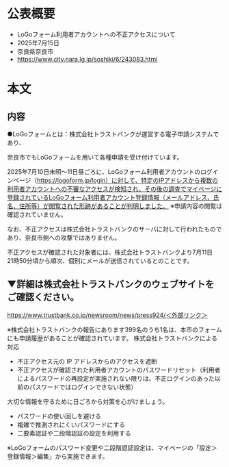 # 公表概要
- LoGoフォーム利用者アカウントへの不正アクセスについて
- 2025年7月15日
- 奈良県奈良市
- https://www.city.nara.lg.jp/soshiki/6/243083.html

# 本文
## 内容
●LoGoフォームとは：株式会社トラストバンクが運営する電子申請システムであり、

奈良市でもLoGoフォームを用いて各種申請を受け付けています。

2025年7月10日未明～11日昼ごろに、LoGoフォーム利用者アカウントのログインページ（https://logoform.jp/login）に対して、特定のIPアドレスから複数の利用者アカウントへの不審なアクセスが検知され、その後の調査でマイページに登録されているLoGoフォーム利用者アカウント登録情報（メールアドレス、氏名、住所等）が閲覧された形跡があることが判明しました。
※申請内容の閲覧は確認されていません。

なお、不正アクセスは株式会社トラストバンクのサーバに対して行われたものであり、奈良市側への攻撃ではありません。

不正アクセスが確認された対象者には、株式会社トラストバンクより7月11日　21時50分頃から順次、個別にメールが送信されているとのことです。

## ▼詳細は株式会社トラストバンクのウェブサイトをご確認ください。
https://www.trustbank.co.jp/newsroom/news/press924/＜外部リンク＞

※株式会社トラストバンクの報告にあります399名のうち1名は、本市のフォームにも申請履歴があることが確認されています。
株式会社トラストバンクによる対応
- 不正アクセス元の IP アドレスからのアクセスを遮断
- 不正アクセスが確認された利用者アカウントのパスワードリセット（利用者によるパスワードの再設定が実施されない限りは、不正ログインのあった以前のパスワードではログインできない状態）

大切な情報を守るために日ごろから対策を心がけましょう。

- パスワードの使い回しを避ける
- 複雑で推測されにくいパスワードにする
- 二要素認証や二段階認証の設定を利用する

※LoGoフォームのパスワード変更や二段階認証設定は、マイページの「設定＞登録情報＞編集」から実施できます。
